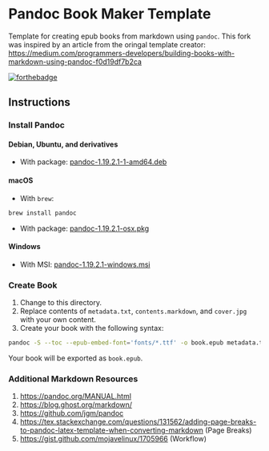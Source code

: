# Pandoc Book Maker Template
Template for creating epub books from markdown using `pandoc`.
This fork was inspired by an article from the oringal template creator: https://medium.com/programmers-developers/building-books-with-markdown-using-pandoc-f0d19df7b2ca

[![forthebadge](http://forthebadge.com/images/badges/built-by-hipsters.svg)](http://forthebadge.com)

## Instructions

### Install Pandoc

#### Debian, Ubuntu, and derivatives
- With package: [pandoc-1.19.2.1-1-amd64.deb](https://github.com/jgm/pandoc/releases/download/1.19.2.1/pandoc-1.19.2.1-1-amd64.deb)

#### macOS
- With `brew`:
```bash
brew install pandoc
```
- With package: [pandoc-1.19.2.1-osx.pkg](https://github.com/jgm/pandoc/releases/download/1.19.2.1/pandoc-1.19.2.1-osx.pkg)

#### Windows
- With MSI: [pandoc-1.19.2.1-windows.msi](https://github.com/jgm/pandoc/releases/download/1.19.2.1/pandoc-1.19.2.1-windows.msi)

### Create Book
1. Change to this directory.
2. Replace contents of `metadata.txt`, `contents.markdown`, and `cover.jpg` with your own content.
3. Create your book with the following syntax:
```bash
pandoc -S --toc --epub-embed-font='fonts/*.ttf' -o book.epub metadata.txt contents.markdown
```
Your book will be exported as `book.epub`.

### Additional Markdown Resources
1. https://pandoc.org/MANUAL.html
2. https://blog.ghost.org/markdown/
3. https://github.com/jgm/pandoc
4. https://tex.stackexchange.com/questions/131562/adding-page-breaks-to-pandoc-latex-template-when-converting-markdown (Page Breaks)
5. https://gist.github.com/mojavelinux/1705966 (Workflow)
